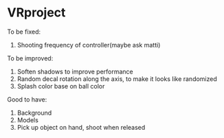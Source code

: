 # VRproject

To be fixed:
1. Shooting frequency of controller(maybe ask matti)

To be improved:
1. <DONE> Soften shadows to improve performance
2. <DONE> Random decal rotation along the axis, to make it looks like randomized
3. <DONE> Splash color base on ball color

Good to have:
1. Background
2. <Done> Models
3. Pick up object on hand, shoot when released